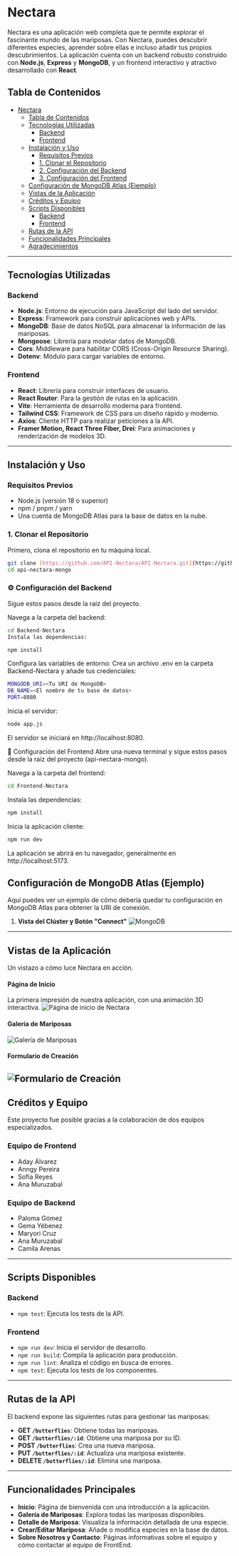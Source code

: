 # Nectara

Nectara es una aplicación web completa que te permite explorar el fascinante mundo de las mariposas. Con Nectara, puedes descubrir diferentes especies, aprender sobre ellas e incluso añadir tus propios descubrimientos. La aplicación cuenta con un backend robusto construido con **Node.js**, **Express** y **MongoDB**, y un frontend interactivo y atractivo desarrollado con **React**.

## Tabla de Contenidos
- [Nectara](#nectara)
  - [Tabla de Contenidos](#tabla-de-contenidos)
  - [Tecnologías Utilizadas](#tecnologías-utilizadas)
    - [Backend](#backend)
    - [Frontend](#frontend)
  - [Instalación y Uso](#instalación-y-uso)
    - [Requisitos Previos](#requisitos-previos)
    - [1. Clonar el Repositorio](#1-clonar-el-repositorio)
    - [2. Configuración del Backend](#2-configuración-del-backend)
    - [3. Configuración del Frontend](#3-configuración-del-frontend)
  - [Configuración de MongoDB Atlas (Ejemplo)](#configuración-de-mongodb-atlas-ejemplo)
  - [Vistas de la Aplicación](#vistas-de-la-aplicación)
  - [Créditos y Equipo](#créditos-y-equipo)
  - [Scripts Disponibles](#scripts-disponibles)
    - [Backend](#backend-1)
    - [Frontend](#frontend-1)
  - [Rutas de la API](#rutas-de-la-api)
  - [Funcionalidades Principales](#funcionalidades-principales)
  - [Agradecimientos](#agradecimientos)
---

## Tecnologías Utilizadas

### Backend
* **Node.js**: Entorno de ejecución para JavaScript del lado del servidor.
* **Express**: Framework para construir aplicaciones web y APIs.
* **MongoDB**: Base de datos NoSQL para almacenar la información de las mariposas.
* **Mongoose**: Librería para modelar datos de MongoDB.
* **Cors**: Middleware para habilitar CORS (Cross-Origin Resource Sharing).
* **Dotenv**: Módulo para cargar variables de entorno.

### Frontend
* **React**: Librería para construir interfaces de usuario.
* **React Router**: Para la gestión de rutas en la aplicación.
* **Vite**: Herramienta de desarrollo moderna para frontend.
* **Tailwind CSS**: Framework de CSS para un diseño rápido y moderno.
* **Axios**: Cliente HTTP para realizar peticiones a la API.
* **Framer Motion, React Three Fiber, Drei**: Para animaciones y renderización de modelos 3D.

---

## Instalación y Uso

### Requisitos Previos
* Node.js (versión 18 o superior)
* npm / pnpm / yarn
* Una cuenta de MongoDB Atlas para la base de datos en la nube.

### 1. Clonar el Repositorio
Primero, clona el repositorio en tu máquina local.
```bash
git clone [https://github.com/API-Nectara/API-Nectara.git](https://github.com/API-Nectara/API-Nectara.git)
cd api-nectara-mongo
```

### ⚙️ Configuración del Backend
Sigue estos pasos desde la raíz del proyecto.

Navega a la carpeta del backend:

```bash
cd Backend-Nectara
Instala las dependencias:
```
```bash
npm install
```
Configura las variables de entorno:
Crea un archivo .env en la carpeta Backend-Nectara y añade tus credenciales:
```bash
MONGODB_URI=<Tu URI de MongoDB>
DB_NAME=<El nombre de tu base de datos>
PORT=8080
```
Inicia el servidor:

```bash
node app.js
```
El servidor se iniciará en http://localhost:8080.

🎨 Configuración del Frontend
Abre una nueva terminal y sigue estos pasos desde la raíz del proyecto (api-nectara-mongo).

Navega a la carpeta del frontend:

```bash
cd Frontend-Nectara
```
Instala las dependencias:

```bash
npm install
```
Inicia la aplicación cliente:

```bash
npm run dev
```
La aplicación se abrirá en tu navegador, generalmente en http://localhost:5173.

## Configuración de MongoDB Atlas (Ejemplo)
Aquí puedes ver un ejemplo de cómo debería quedar tu configuración en MongoDB Atlas para obtener la URI de conexión.

1.  **Vista del Clúster y Botón "Connect"**
![MongoDB](Frontend-Nectara/public/images-readme/cluster.png)

---

## Vistas de la Aplicación
Un vistazo a cómo luce Nectara en acción.

#### Página de Inicio
La primera impresión de nuestra aplicación, con una animación 3D interactiva.
![Página de inicio de Nectara](Frontend-Nectara/public/images-readme/Home-Page.png)

#### Galería de Mariposas
![Galería de Mariposas](Frontend-Nectara/public/images-readme/Gallery.png)

#### Formulario de Creación
![Formulario de Creación](Frontend-Nectara/public/images-readme/Form.png)
---
## Créditos y Equipo
Este proyecto fue posible gracias a la colaboración de dos equipos especializados.

### Equipo de Frontend
* Aday Álvarez
* Anngy Pereira
* Sofia Reyes
* Ana Muruzabal

### Equipo de Backend
* Paloma Gómez
* Gema Yébenez 
* Maryori Cruz
* Ana Muruzabal
* Camila Arenas

---

## Scripts Disponibles

### Backend
* `npm test`: Ejecuta los tests de la API.

### Frontend
* `npm run dev`: Inicia el servidor de desarrollo.
* `npm run build`: Compila la aplicación para producción.
* `npm run lint`: Analiza el código en busca de errores.
* `npm test`: Ejecuta los tests de los componentes.

---

## Rutas de la API

El backend expone las siguientes rutas para gestionar las mariposas:

* **GET `/butterflies`**: Obtiene todas las mariposas.
* **GET `/butterflies/:id`**: Obtiene una mariposa por su ID.
* **POST `/butterflies`**: Crea una nueva mariposa.
* **PUT `/butterflies/:id`**: Actualiza una mariposa existente.
* **DELETE `/butterflies/:id`**: Elimina una mariposa.

---

## Funcionalidades Principales

* **Inicio**: Página de bienvenida con una introducción a la aplicación.
* **Galería de Mariposas**: Explora todas las mariposas disponibles.
* **Detalle de Mariposa**: Visualiza la información detallada de una especie.
* **Crear/Editar Mariposa**: Añade o modifica especies en la base de datos.
* **Sobre Nosotros y Contacto**: Páginas informativas sobre el equipo y cómo contactar al equipo de FrontEnd.
